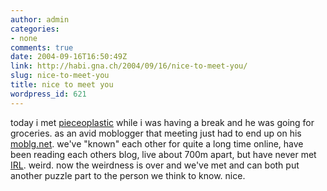 ```yaml
---
author: admin
categories:
- none
comments: true
date: 2004-09-16T16:50:49Z
link: http://habi.gna.ch/2004/09/16/nice-to-meet-you/
slug: nice-to-meet-you
title: nice to meet you
wordpress_id: 621
---
```


today i met [pieceoplastic](http://www.web-laun.ch/pieceoBlog/) while i was having a break and he was going for groceries.
as an avid moblogger that meeting just had to end up on his [moblg.net](http://moblog.co.uk/view.php?id=24083).
we've "known" each other for quite a long time online, have been reading each others blog, live about 700m apart, but have never met [IRL](http://www.acronymfinder.com/af-query.asp?String=exact&Acronym=IRL&Find=Find). weird.
now the weirdness is over and we've met and can both put another puzzle part to the person we think to know.
nice.
